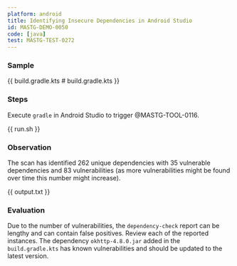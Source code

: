 ```yaml
---
platform: android
title: Identifying Insecure Dependencies in Android Studio
id: MASTG-DEMO-0050
code: [java]
test: MASTG-TEST-0272
---
```


### Sample

{{ build.gradle.kts # build.gradle.kts }}

### Steps

Execute `gradle` in Android Studio to trigger @MASTG-TOOL-0116.

{{ run.sh }}

### Observation

The scan has identified 262 unique dependencies with 35 vulnerable dependencies and 83 vulnerabilities (as more vulnerabilities might be found over time this number might increase).

{{ output.txt }}

### Evaluation

Due to the number of vulnerabilities, the `dependency-check` report can be lengthy and can contain false positives. Review each of the reported instances. The dependency `okhttp-4.8.0.jar` added in the `build.gradle.kts` has known vulnerabilities and should be updated to the latest version.
